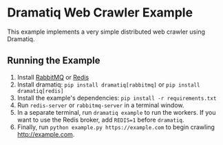 # Dramatiq Web Crawler Example

This example implements a very simple distributed web crawler using
Dramatiq.

## Running the Example

1. Install [RabbitMQ][rabbitmq] or [Redis][redis]
1. Install dramatiq: `pip install dramatiq[rabbitmq]` or `pip install dramatiq[redis]`
1. Install the example's dependencies: `pip install -r requirements.txt`
1. Run `redis-server` or `rabbitmq-server` in a terminal window.
1. In a separate terminal, run `dramatiq example` to run the workers.
   If you want to use the Redis broker, add `REDIS=1` before
   `dramatiq`.
1. Finally, run `python example.py https://example.com` to begin
   crawling http://example.com.


[rabbitmq]: https://www.rabbitmq.com
[redis]: https://redis.io
